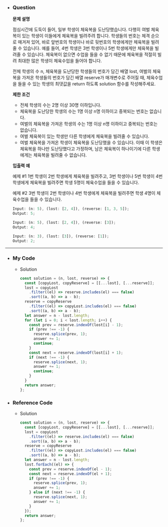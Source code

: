 - ### Question

  **문제 설명**

  점심시간에 도둑이 들어, 일부 학생이 체육복을 도난당했습니다. 다행히 여벌 체육복이 있는 학생이 이들에게 체육복을 빌려주려 합니다. 학생들의 번호는 체격 순으로 매겨져 있어, 바로 앞번호의 학생이나 바로 뒷번호의 학생에게만 체육복을 빌려줄 수 있습니다. 예를 들어, 4번 학생은 3번 학생이나 5번 학생에게만 체육복을 빌려줄 수 있습니다. 체육복이 없으면 수업을 들을 수 없기 때문에 체육복을 적절히 빌려 최대한 많은 학생이 체육수업을 들어야 합니다.

  전체 학생의 수 n, 체육복을 도난당한 학생들의 번호가 담긴 배열 lost, 여벌의 체육복을 가져온 학생들의 번호가 담긴 배열 reserve가 매개변수로 주어질 때, 체육수업을 들을 수 있는 학생의 최댓값을 return 하도록 solution 함수를 작성해주세요.

  **제한 조건**

  - 전체 학생의 수는 2명 이상 30명 이하입니다.
  - 체육복을 도난당한 학생의 수는 1명 이상 n명 이하이고 중복되는 번호는 없습니다.
  - 여벌의 체육복을 가져온 학생의 수는 1명 이상 n명 이하이고 중복되는 번호는 없습니다.
  - 여벌 체육복이 있는 학생만 다른 학생에게 체육복을 빌려줄 수 있습니다.
  - 여벌 체육복을 가져온 학생이 체육복을 도난당했을 수 있습니다. 이때 이 학생은 체육복을 하나만 도난당했다고 가정하며, 남은 체육복이 하나이기에 다른 학생에게는 체육복을 빌려줄 수 없습니다.

  **입출력 예**

  예제 #1
  1번 학생이 2번 학생에게 체육복을 빌려주고, 3번 학생이나 5번 학생이 4번 학생에게 체육복을 빌려주면 학생 5명이 체육수업을 들을 수 있습니다.

  예제 #2
  3번 학생이 2번 학생이나 4번 학생에게 체육복을 빌려주면 학생 4명이 체육수업을 들을 수 있습니다.

  ```jsx
  Input: (n: 5), (lost: [2, 4]), (reverse: [1, 3, 5]);
  Output: 5;
  ```

  ```jsx
  Input: (n: 5), (lost: [2, 4]), (reverse: [3]);
  Output: 4;
  ```

  ```jsx
  Input: (n: 3), (lost: [3]), (reverse: [1]);
  Output: 2;
  ```

---

- ### My Code

  - Solution

    ```jsx
    const solution = (n, lost, reverse) => {
      const [copyLost, copyReserve] = [[...lost], [...reserve]];
      lost = copyLost
        .filter((el) => reserve.includes(el) === false)
        .sort((a, b) => a - b);
      reserve = copyReserve
        .filter((el) => copyLost.includes(el) === false)
        .sort((a, b) => a - b);
      let answer = n - lost.length;
      for (let i = 0; i < lost.length; i++) {
        const prev = reserve.indexOf(lost[i] - 1);
        if (prev !== -1) {
          reserve.splice(prev, 1);
          answer += 1;
          continue;
        }
        const next = reserve.indexOf(lost[i] + 1);
        if (next !== -1) {
          reserve.splice(next, 1);
          answer += 1;
          continue;
        }
      }
      return answer;
    };
    ```

- ### Reference Code

  - Solution

    ```jsx
    const solution = (n, lost, reserve) => {
      const [copyLost, copyReserve] = [[...lost], [...reserve]];
      lost = copyLost
        .filter((el) => reserve.includes(el) === false)
        .sort((a, b) => a - b);
      reserve = copyReserve
        .filter((el) => copyLost.includes(el) === false)
        .sort((a, b) => a - b);
      let answer = n - lost.length;
      lost.forEach((el) => {
        const prev = reserve.indexOf(el - 1);
        const next = reserve.indexOf(el + 1);
        if (prev !== -1) {
          reserve.splice(prev, 1);
          answer += 1;
        } else if (next !== -1) {
          reserve.splice(next, 1);
          answer += 1;
        }
      });
      return answer;
    };
    ```
